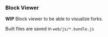 ### Block Viewer

**WIP**
Block viewer to be able to visualize forks.

Built files are saved in `web/js/*.bundle.js`
